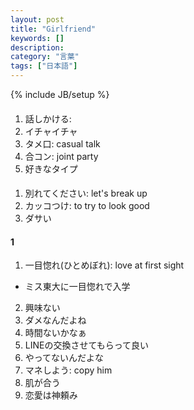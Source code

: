 ```yaml
---
layout: post
title: "Girlfriend"
keywords: []
description: 
category: "言葉"
tags: ["日本語"]
---
```

{% include JB/setup %}

####
1. 話しかける: 
2. イチャイチャ
3. タメ口: casual talk
4. 合コン: joint party
5. 好きなタイプ

####
1. 別れてください: let's break up
2. カッコつけ: to try to look good
3. ダサい


#### 1
1. 一目惚れ(ひとめぼれ): love at first sight
- ミス東大に一目惚れで入学
2. 興味ない
3. ダメなんだよね
4. 時間ないかなぁ
5. LINEの交換させてもらって良い
6. やってないんだよな
7. マネしよう: copy him
8. 肌が合う
9. 恋愛は神頼み




